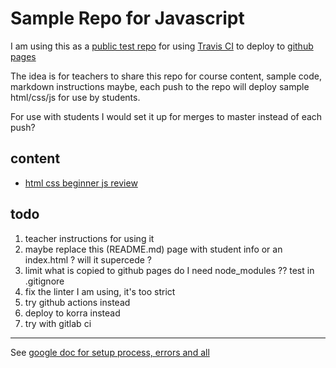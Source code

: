 # Sample Repo for Javascript

I am using this as a [public test repo](https://github.com/campbe13/javascript-320/)  for using [Travis CI](https://travis-ci.com/github/campbe13/javascript-320/) to  deploy to [github pages](https://campbe13.github.io/javascript-320)

The idea is for teachers to share this repo for course content, sample code, markdown instructions maybe, each push to the repo will deploy sample html/css/js for use by students.   

For use with students I would set it up for merges to master instead of each push? 

## content
* [html css beginner js review](week01)


## todo 
1. teacher instructions for using it 
3. maybe replace this (README.md) page with student info  or an index.html ? will it supercede ?
4. limit what is copied to github pages  do I need node_modules ?? test in .gitignore
2. fix the linter I am using, it's too strict
2. try github actions instead 
3. deploy to korra instead
4. try with gitlab ci 

-----

See [google doc for setup process, errors and all ](https://docs.google.com/document/d/1zJ7LxYUMihiR9Cp1E7OVk645Jjh8m5BM7eaGxwXS8ZQ/edit?usp=sharing)


